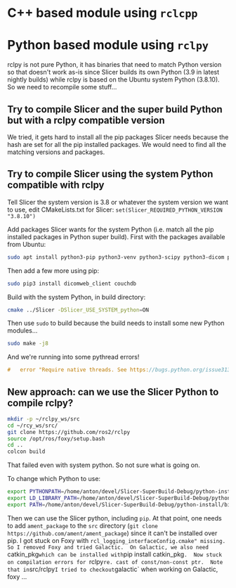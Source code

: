 # C++ based module using `rclcpp`

# Python based module using `rclpy`

rclpy is not pure Python, it has binaries that need to match Python
version so that doesn't work as-is since Slicer builds its own Python
(3.9 in latest nightly builds) while rclpy is based on the Ubuntu
system Python (3.8.10).  So we need to recompile some stuff...

## Try to compile Slicer and the super build Python but with a rclpy compatible version

We tried, it gets hard to install all the pip packages Slicer needs
because the hash are set for all the pip installed packages.  We would
need to find all the matching versions and packages.

## Try to compile Slicer using the system Python compatible with rclpy

Tell Slicer the system version is 3.8 or whatever the system version we want to use, edit CMakeLists.txt for Slicer:
`set(Slicer_REQUIRED_PYTHON_VERSION "3.8.10")`

Add packages Slicer wants for the system Python (i.e. match all the pip installed packages in Python super build).  First with the packages available from Ubuntu:
```sh
sudo apt install python3-pip python3-venv python3-scipy python3-dicom python3-git python3-pycparser python3-cffi
```
Then add a few more using pip:
```sh
sudo pip3 install dicomweb_client couchdb
```

Build with the system Python, in build directory:
```sh
cmake ../Slicer -DSlicer_USE_SYSTEM_python=ON
```

Then use `sudo` to build because the build needs to install some new Python modules...
```sh
sudo make -j8
```

And we're running into some pythread errors!
```c++
#   error "Require native threads. See https://bugs.python.org/issue31370"
```

## New approach: can we use the Slicer Python to compile rclpy?

```sh
mkdir -p ~/rclpy_ws/src
cd ~/rcy_ws/src/
git clone https://github.com/ros2/rclpy
source /opt/ros/foxy/setup.bash 
cd ..
colcon build
```

That failed even with system python.  So not sure what is going on.

To change which Python to use:
```sh
export PYTHONPATH=/home/anton/devel/Slicer-SuperBuild-Debug/python-install/lib/python3.9/site-packages
export LD_LIBRARY_PATH=/home/anton/devel/Slicer-SuperBuild-Debug/python-install/lib:$LD_LIBRARY_PATH
export PATH=/home/anton/devel/Slicer-SuperBuild-Debug/python-install/bin:$PATH
```

Then we can use the Slicer python, including `pip`.  At that point,
one needs to add `ament_package` to the `src` directory (`git clone
https://github.com/ament/ament_package`) since it can't be installed
over pip.  I got stuck on Foxy with
`rcl_logging_interfaceConfig.cmake" missing.  So I removed Foxy and
tried Galactic.  On Galactic, we also need `catkin_pkg` which can be
installed with `pip install catkin_pkg`.  Now stuck on compilation
errors for `rclpy` re. cast of const/non-const ptr.  Note that in
`src/rclpy` I tried to checkout `galactic` when working on Galactic,
foxy ...
